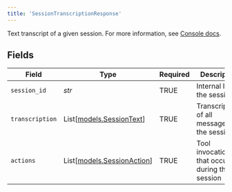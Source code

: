 ```yaml
---
title: 'SessionTranscriptionResponse'
---
```


Text transcript of a given session. For more information, see
[Console docs](https://docs.syllable.ai/workspaces/Sessions).


## Fields

| Field                                                    | Type                                                     | Required                                                 | Description                                              |
| -------------------------------------------------------- | -------------------------------------------------------- | -------------------------------------------------------- | -------------------------------------------------------- |
| `session_id`                                             | *str*                                                    | TRUE                                       | Internal ID of the session                               |
| `transcription`                                          | List[[models.SessionText](../models/sessiontext.md)]     | TRUE                                       | Transcriptions of all messages in the session            |
| `actions`                                                | List[[models.SessionAction](../models/sessionaction.md)] | TRUE                                       | Tool invocations that occurred during the session        |